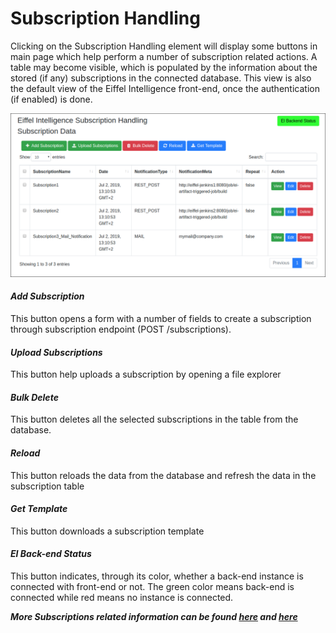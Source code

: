 # Subscription Handling

Clicking on the Subscription Handling element will display some buttons in main
page which help perform a number of subscription related actions. A table may
become visible, which is populated by the information about the stored (if any)
subscriptions in the connected database. This view is also the default view of
the Eiffel Intelligence front-end, once the authentication (if enabled) is done.

<img src="images/subscription_overview.png">
</img>

#### _Add Subscription_
This button opens a form with a number of fields to create a subscription
through subscription endpoint (POST /subscriptions).
#### _Upload Subscriptions_
This button help uploads a subscription by opening a file explorer
#### _Bulk Delete_
This button deletes all the selected subscriptions in the table from the
database.
#### _Reload_
This button reloads the data from the database and refresh the data in the
subscription table
#### _Get Template_
This button downloads a subscription template
#### _EI Back-end Status_
This button indicates, through its color, whether a back-end instance is
connected with front-end or not. The green color means back-end is connected
while red means no instance is connected.


**_More Subscriptions related information can be found [here](https://github.com/eiffel-community/eiffel-intelligence/tree/master/wiki/markdown/subscription-API.md) and [here](https://github.com/eiffel-community/eiffel-intelligence/tree/master/wiki/markdown/subscriptions.md)_**
